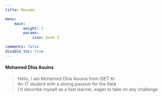 ```yaml
---
title: Resume

menu:
    main: 
        weight: 2
        params:
            icon: book-2

comments: false
disable_toc: true
---
```


#### Mohamed Dhia Aouina
> Hello, I am Mohamed Dhia Aouina from ISET Kr <br>
> An IT student with a strong passion for the field <br>
> I'd describe myself as a fast learner, eager to take on any challenge <br>

